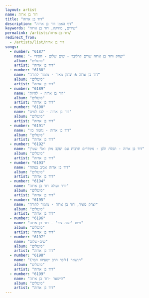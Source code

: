 ```yaml
---
layout: artist
name: דוד בן ארזה
title: "דוד בן ארזה"
description: "דף האמן דוד בן ארזה"
keywords: "שירים, מוזיקה, דוד בן ארזה"
permalink: /artists/דוד-בן-ארזה/
redirect_from:
  - /artists/list/דוד בן ארזה
songs:
  - number: "6187"
    name: "- יצחק ודוד בן ארזה שרים קרליבך - שים שלום - חסידי"
    album: "סינגלים"
    artist: "דוד בן ארזה"
  - number: "6188"
    name: "דוד בן ארזה & יצחק מאיר - מזמור לתודה"
    album: "סינגלים"
    artist: "דוד בן ארזה"
  - number: "6189"
    name: "דוד בן ארזה - להיות"
    album: "סינגלים"
    artist: "דוד בן ארזה"
  - number: "6190"
    name: "דוד בן ארזה - לכו למים"
    album: "סינגלים"
    artist: "דוד בן ארזה"
  - number: "6191"
    name: "דוד בן ארזה - נחמה כזו"
    album: "סינגלים"
    artist: "דוד בן ארזה"
  - number: "6192"
    name: "דוד בן ארזה - תכלת ולבן - משדרים תרבות עם יעקב מתן ואלי שטרן"
    album: "סינגלים"
    artist: "דוד בן ארזה"
  - number: "6193"
    name: "דוד בן ארזה אביב בפתח"
    album: "סינגלים"
    artist: "דוד בן ארזה"
  - number: "6194"
    name: "יורד ועולה דוד בן ארזה"
    album: "סינגלים"
    artist: "דוד בן ארזה"
  - number: "6195"
    name: "יצחק מאיר, דוד בן ארזה - מזמור לתודה"
    album: "סינגלים"
    artist: "דוד בן ארזה"
  - number: "6196"
    name: "פיוט 'יצוה צור' - דוד בן ארזה"
    album: "סינגלים"
    artist: "דוד בן ארזה"
  - number: "6197"
    name: "שים-שלום"
    album: "סינגלים"
    artist: "דוד בן ארזה"
  - number: "6198"
    name: "תישאר (לזכר הרב ישעיהו הבר)"
    album: "סינגלים"
    artist: "דוד בן ארזה"
  - number: "6199"
    name: "תישאר -דוד בן ארזה"
    album: "סינגלים"
    artist: "דוד בן ארזה"
---
```

